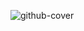 ![github-cover](https://github.com/VeoScript/VeoScript/assets/26340308/60f47ab7-f73f-4218-9e4c-4aea67e3ea62)
